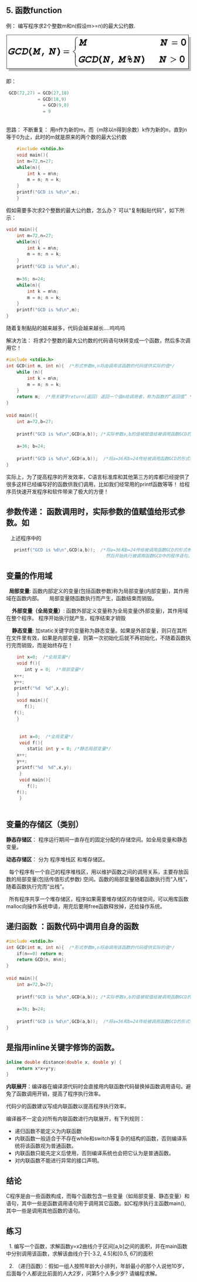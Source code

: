 ## 5. 函数function

例： 编写程序求2个整数m和n(假设m>=n)的最大公约数.

![](imgs/GCD.jpg)

即：
```c
 GCD(72,27) = GCD(27,18)
  	        = GCD(18,9)
	          = GCD(9,0)
	          = 9
            
```
思路： 不断重复： 用n作为新的m，而（m除以n得到余数）k作为新的n，直到n等于0为止，此时的m就是原来的两个数的最大公约数
```c
    #include <stdio.h>
    void main(){
	int m=72,n=27;	
	while(n){
		int k = m%n;
		m = n; n = k;
	}	
	printf("GCD is %d\n",m);
    }
```
假如需要多次求2个整数的最大公约数，怎么办？ 可以“复制黏贴代码”，如下所示：
```c
void main(){
	int m=72,n=27;	
	while(n){
		int k = m%n;
		m = n; n = k;
	}	
	printf("GCD is %d\n",m);

    m=36; n=24;
    while(n){
		int k = m%n;
		m = n; n = k;
	}	
	printf("GCD is %d\n",m);
}
```

随着复制黏贴的越来越多，代码会越来越长....呜呜呜

解决方法： 将求2个整数的最大公约数的代码语句块转变成一个函数，然后多次调用它！

```c
#include <stdio.h>
int GCD(int m, int n){  /*形式参数m,n将由调用该函数的代码提供实际的值*/
	while (n){
		int k = m%n;
		m = n; n = k;
	}
	return m;  /*用关键字return(返回) 返回一个值m给调用者，称为函数的“返回值” */
}

void main(){
    int a=72,b=27;  	
    
    printf("GCD is %d\n",GCD(a,b)); /*实际参数a,b的值被赋值给被调用函数GCD的形式参数m,n*/
                                    
    a=36; b=24;
    
    printf("GCD is %d\n",GCD(a,b));  /*将a=36和b=24传给被调用函数GCD的形式参数m和n*/
}
```

实际上，为了提高程序的开发效率，C语言标准库和其他第三方的库都已经提供了很多这样已经编写好的函数供我们调用，比如我们经常用的printf函数等等！
给程序员快速开发程序和软件带来了极大的方便！
 
## 参数传递： 函数调用时，实际参数的值赋值给形式参数。如
    上述程序中的
 ```c
    printf("GCD is %d\n",GCD(a,b));  /*将a=36和b=24传给被调用函数GCD的形式参数m和n,
                                       然后开始执行被调用函数GCD中的程序语句。 */
```

## 变量的作用域
   
   **局部变量**:  函数内部定义的变量(包括函数参数)称为局部变量(内部变量)，其作用域在函数内部。
     局部变量随函数执行而产生，函数结束而销毁。
     
     **外部变量（全局变量）**:  函数外部定义变量称为全局变量(外部变量)，其作用域在整个程序。
    程序开始执行就产生，程序结束才销毁

     
     **静态变量**:  加static关键字的变量称为静态变量。如果是外部变量，则只在其所在文件里有效，如果是内部变量，则第一次初始化后就不再初始化，不随着函数执行完而销毁，而是始终存在！
     
 ```c
     int x=0;  /*全局变量*/
     void f(){
        int y = 0;  /*局部变量*/
	x++;
	y++;
	printf("%d  %d",x,y);
     }
     void main(){
        f();
	f();
     }
     
```
    
```c
     int x=0;  /*全局变量*/
     void f(){
        static int y = 0; /*静态局部变量*/
	x++;
	y++;
	printf("%d  %d",x,y);
     }
     void main(){
        f();
	f();
     }
     
```

## 变量的存储区（类别）

**静态存储区**：  程序运行期间一直存在的固定分配的存储空间。如全局变量和静态变量。    

**动态存储区**： 分为 程序堆栈区 和堆存储区。        

    每个程序有一个自己的程序堆栈区，用以维护函数之间的调用关系，主要存放函数的局部变量(包括传值形式参数) 空间。函数的局部变量随着函数执行而“入栈”，随着函数执行完而“出栈”。

   所有程序共享一个堆存储区，程序如果需要堆存储区的存储空间，可以用库函数malloc向操作系统申请，用完后要用free函数释放掉，还给操作系统。
   
## 递归函数 ：函数代码中调用自身的函数

```c
#include <stdio.h>
int GCD(int m, int n){  /*形式参数m,n将由调用该函数的代码提供实际的值*/
    if(n==0) return m;
    return GCD(n, m%n);	
}

void main(){
    int a=72,b=27;  	
    
    printf("GCD is %d\n",GCD(a,b)); /*实际参数a,b的值被赋值给被调用函数GCD的形式参数m,n*/
                                    
    a=36; b=24;
    
    printf("GCD is %d\n",GCD(a,b));  /*将a=36和b=24传给被调用函数GCD的形式参数m和n*/
}
```

## 是指用inline关键字修饰的函数。

```c
inline double distance(double x, double y) {     
    return x*x+y*y;
}

```
**内联展开**：编译器在编译源代码时会直接用内联函数代码替换掉函数调用语句。避免了函数调用开销，提高了程序执行效率。

代码少的函数建议写成内联函数以提高程序执行效率。

编译器不一定会对所有内联函数进行内联展开，有下列规则：

* 递归函数不能定义为内联函数
* 内联函数一般适合于不存在while和switch等复杂的结构的函数，否则编译系统将该函数视为普通函数。
* 内联函数只能先定义后使用，否则编译系统也会把它认为是普通函数。
* 对内联函数不能进行异常的接口声明。

## 结论

   C程序是由一些函数构成，而每个函数包含一些变量（如局部变量、静态变量）和语句，其中一些是函数调用语句用于调用其它函数。如C程序执行主函数main(), 其中一些是调用其他函数的语句。
   
## 练习
   
   1. 编写一个函数，求解函数y=x2曲线介于区间[a,b]之间的面积，并在main函数中分别调用该函数，求解该曲线介于[-3.2, 4.5]和[0.5, 67]的面积

   2. （递归函数）：假如一组人按照年龄大小排列，年龄最小的那个人说他10岁，后面每个人都说比前面的人大2岁，问第5个人多少岁? 请编程求解。

